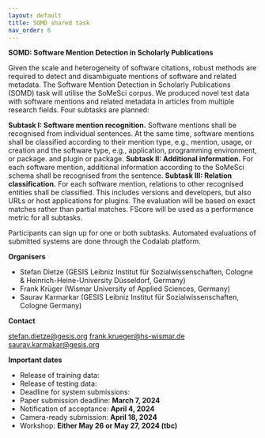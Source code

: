 ```yaml
---
layout: default
title: SOMD shared task
nav_order: 6
---
```


**SOMD: Software Mention Detection in Scholarly Publications**

Given the scale and heterogeneity of software citations, robust methods are required to detect and disambiguate mentions of software and related metadata. The Software Mention Detection in Scholarly Publications (SOMD) task will utilise the SoMeSci corpus. We produced novel test data with software mentions and related metadata in articles from multiple research fields. Four subtasks are planned:

**Subtask I: Software mention recognition.** Software mentions shall be recognised from individual sentences. At the same time, software mentions shall be classified according to their mention type, e.g., mention, usage, or creation and the software type, e.g., application, programming environment, or package. and plugin or package. **Subtask II: Additional information.** For each software mention, additional information according to the SoMeSci schema shall be recognised from the sentence. **Subtask III: Relation classification.** For each software mention, relations to other recognised entities shall be classified. This includes versions and developers, but also URLs or host applications for plugins. The evaluation will be based on exact matches rather than partial matches. FScore will be used as a performance metric for all subtasks.

Participants can sign up for one or both subtasks. Automated evaluations of submitted systems are done through the Codalab platform.

**Organisers**

* Stefan Dietze (GESIS Leibniz Institut für Sozialwissenschaften, Cologne & Heinrich-Heine-University Düsseldorf, Germany)
* Frank Krüger (Wismar University of Applied Sciences, Germany)
* Saurav Karmarkar (GESIS Leibniz Institut für Sozialwissenschaften, Cologne Germany)

**Contact**

stefan.dietze@gesis.org
frank.krueger@hs-wismar.de
saurav.karmakar@gesis.org

**Important dates**

* Release of training data: 
* Release of testing data:
* Deadline for system submissions: 
* Paper submission deadline: **March 7, 2024**
* Notification of acceptance: **April 4, 2024**
* Camera-ready submission: **April 18, 2024**
* Workshop: **Either May 26 or May 27, 2024 (tbc)**